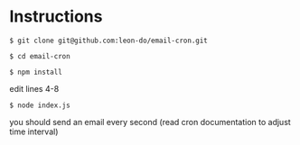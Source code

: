 <h1> Instructions </h1>

`$ git clone git@github.com:leon-do/email-cron.git`

`$ cd email-cron`

`$ npm install`

edit lines 4-8

`$ node index.js`

you should send an email every second (read cron documentation to adjust time interval)